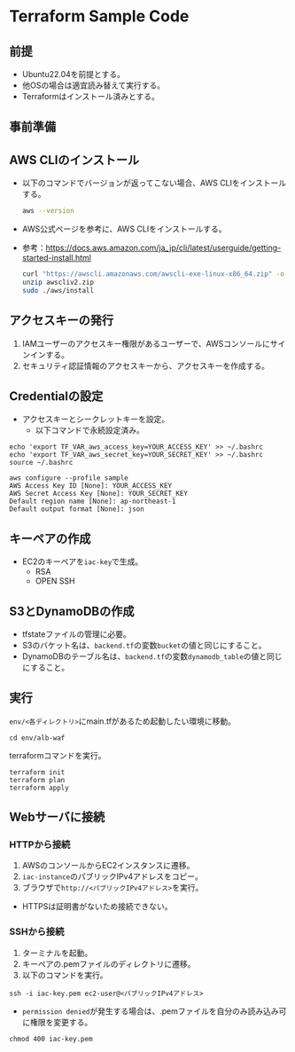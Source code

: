 # Terraform Sample Code

## 前提

- Ubuntu22.04を前提とする。
- 他OSの場合は適宜読み替えて実行する。
- Terraformはインストール済みとする。

## 事前準備

## AWS CLIのインストール

- 以下のコマンドでバージョンが返ってこない場合、AWS CLIをインストールする。

  ```bash
  aws --version
  ```

- AWS公式ページを参考に、AWS CLIをインストールする。
- 参考：<https://docs.aws.amazon.com/ja_jp/cli/latest/userguide/getting-started-install.html>

  ```bash
  curl "https://awscli.amazonaws.com/awscli-exe-linux-x86_64.zip" -o "awscliv2.zip"
  unzip awscliv2.zip
  sudo ./aws/install
  ```

## アクセスキーの発行

1. IAMユーザーのアクセスキー権限があるユーザーで、AWSコンソールにサインインする。
2. セキュリティ認証情報のアクセスキーから、アクセスキーを作成する。

## Credentialの設定

- アクセスキーとシークレットキーを設定。
  - 以下コマンドで永続設定済み。

```bash:
echo 'export TF_VAR_aws_access_key=YOUR_ACCESS_KEY' >> ~/.bashrc
echo 'export TF_VAR_aws_secret_key=YOUR_SECRET_KEY' >> ~/.bashrc
source ~/.bashrc

aws configure --profile sample
AWS Access Key ID [None]: YOUR_ACCESS_KEY
AWS Secret Access Key [None]: YOUR_SECRET_KEY
Default region name [None]: ap-northeast-1
Default output format [None]: json
```

## キーペアの作成

- EC2のキーペアを`iac-key`で生成。
  - RSA
  - OPEN SSH

## S3とDynamoDBの作成

- tfstateファイルの管理に必要。
- S3のバケット名は、`backend.tf`の変数`bucket`の値と同じにすること。
- DynamoDBのテーブル名は、`backend.tf`の変数`dynamodb_table`の値と同じにすること。

## 実行

`env/<各ディレクトリ>`にmain.tfがあるため起動したい環境に移動。

```bash:
cd env/alb-waf
```

terraformコマンドを実行。

```bash:
terraform init
terraform plan
terraform apply
```

## Webサーバに接続

### HTTPから接続

1. AWSのコンソールからEC2インスタンスに遷移。
2. `iac-instance`のパブリックIPv4アドレスをコピー。
3. ブラウザで`http://<パブリックIPv4アドレス>`を実行。

- HTTPSは証明書がないため接続できない。

### SSHから接続

1. ターミナルを起動。
2. キーペアの.pemファイルのディレクトリに遷移。
3. 以下のコマンドを実行。

```bash:
ssh -i iac-key.pem ec2-user@<パブリックIPv4アドレス>
```

- `permission denied`が発生する場合は、.pemファイルを自分のみ読み込み可に権限を変更する。

```bash:
chmod 400 iac-key.pem
```

